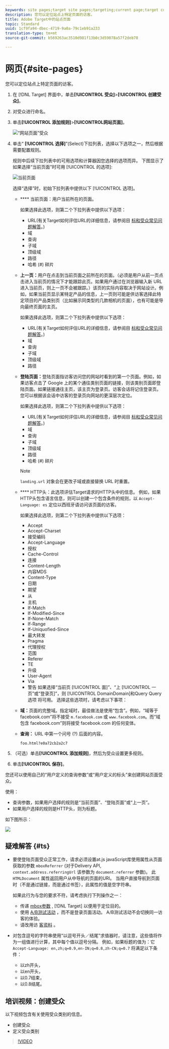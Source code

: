 ```yaml
---
keywords: site pages;target site pages;targeting;current page;target current page;previous page;target previous page;landing page;target landing page;http header
description: 您可以定位站点上特定页面的访客。
title: Adobe Target中的站点页面
topic: Standard
uuid: 1cf9fa94-dbec-4719-9a0a-79c1eb91a233
translation-type: tm+mt
source-git-commit: b569263ac3510d981f13b0c3d59078a57f2deb78

---
```



# 网页{#site-pages}

您可以定位站点上特定页面的访客。

1. 在 [!DNL Target] 界面中，单击&#x200B;**[!UICONTROL 受众]**>**[!UICONTROL &#x200B;创建受众]**。
1. 对受众进行命名。
1. 单击&#x200B;**[!UICONTROL 添加规则]**>**[!UICONTROL &#x200B;网站页面]**。

   ![“网站页面”受众](assets/target_site_pages.png)

1. 单击“ **[!UICONTROL 选择]**”(Select)下拉列表，选择以下选项之一，然后根据需要配置规则。

   规则中后续下拉列表中的可用选项和计算器因您选择的选项而异。 下图显示了如果选择“当前页面”时可用 [!UICONTROL 的选项]:

   ![当前页面](/help/c-target/c-audiences/c-target-rules/assets/current-page.png)

   选择“选择”时，初始下拉列表中提供以下 [!UICONTROL 选项]。

   * **** 当前页面：用户当前所在的页面。

      如果选择此选项，则第二个下拉列表中提供以下选项：

      * URL(有关Target如何评估URL的详细信息，请参阅目 [标和受众常见问题解答](/help/c-target/c-troubleshooting-targets-and-audiences/troubleshooting-targets-and-audiences.md)。)
      * 域
      * 查询
      * 子域
      * 顶级域
      * 路径
      * 哈希 (#) 碎片
   * **上一页：**&#x200B;用户在点击到当前页面之前所在的页面。（必须是用户从前一页点击进入当前页的情况下才能跟踪此页。如果用户通过在浏览器输入新 URL 进入当前页，则上一页不会被跟踪。）该页的实际内容取决于网站设计。例如，如果当前页显示某特定产品的信息，上一页则可能是供访客选择此特定项目的产品类别页（比如展示同类型的几款相机的页面），也有可能是导向最终页面的主页。

      如果选择此选项，则第二个下拉列表中提供以下选项：

      * URL(有关Target如何评估URL的详细信息，请参阅目 [标和受众常见问题解答](/help/c-target/c-troubleshooting-targets-and-audiences/troubleshooting-targets-and-audiences.md)。)
      * 域
      * 查询
      * 子域
      * 顶级域
      * 路径
   * **登陆页面：**&#x200B;登陆页面指访客访问您的网站时看到的第一个页面。例如，如果访客点击了 Google 上的某个通往类别页面的链接，则该类别页面即登陆页面。如果链接通往主页，该主页为登录页。访客会话将记住登录页。您可以根据该会话中访客的登录页向网站的更深层次定位。

      如果选择此选项，则第二个下拉列表中提供以下选项：

      * URL(有关Target如何评估URL的详细信息，请参阅目 [标和受众常见问题解答](/help/c-target/c-troubleshooting-targets-and-audiences/troubleshooting-targets-and-audiences.md)。)
      * 域
      * 查询
      * 子域
      * 顶级域
      * 路径
      * 哈希 (#) 碎片
      >[!NOTE]
      >
      >`landing.url` 对象会在更改子域或直接替换 URL 时重置。

   * **** HTTP头：此选项评估Target请求的HTTP头中的信息。 例如，如果HTTP头包含语言信息，则可以创建一个包含条件的规则，以 `Accept-Language: es` 定位以西班牙语访问该页面的访客。

      如果选择此选项，则第二个下拉列表中提供以下选项：

      * Accept
      * Accept-Charset
      * 接受编码
      * Accept-Language
      * 授权
      * Cache-Control
      * 连接
      * Content-Length
      * 内容MDS
      * Content-Type
      * 日期
      * 期望
      * 从
      * 主机
      * If-Match
      * If-Modified-Since
      * If-None-Match
      * If-Range
      * If-Uniquofied-Since
      * 最大转发
      * Pragma
      * 代理授权
      * 范围
      * Referer
      * TE
      * 升级
      * User-Agent
      * Via
      * 警告
   如果选择“当前页 [!UICONTROL 面]”、“上 [!UICONTROL 一页”或“登录页]”，则 [!UICONTROL DomainDomain]和Query Query选项  将可用。 选择这些选项时，请考虑以下事项：

   * **域：**&#x200B;页面的完整域。指定域时，最佳做法是使用“包含”。例如，“域等于 facebook.com”将不接受 `m.facebook.com` 或 `www.facebook.com`。而“域包含 facebook.com”则将接受 facebook.com 的任何变体。
   * **查询：** URL 中第一个问号 (?) 后面的内容。

      `foo.html?e0a72cb2a2c7`





1. （可选）单击&#x200B;**[!UICONTROL 添加规则]**，然后为受众设置更多规则。
1. 单击&#x200B;**[!UICONTROL 保存]**。

您还可以使用自己的“用户定义的查询参数”或“用户定义的标头”来创建网站页面受众。

使用：

* 查询参数，如果用户选择的规则是“当前页面”、“登陆页面”或“上一页”。
* 如果用户选择的规则是HTTP头，则为标题。

如下图所示：

![](assets/site_pages.png)

## 疑难解答 {#ts}

* 要使登陆页面受众正常工作，请求必须设置at.js javaScript库使用属性从页面获取的参数 `mboxReferrer` (对于Delivery API, `context.address.referringUrl` 该参数为 `document.referrer` 参数)。 此 `HTMLDocument` 属性返回用户从中导航的页面的URI。 当用户直接导航到页面时（不是通过链接，而是通过书签），此属性的值是空字符串。

   如果此行为与您的要求不符，请考虑执行下列操作之一：

   * 传递 [mbox参数](/help/c-implementing-target/c-implementing-target-for-client-side-web/t-mbox-download/c-understanding-global-mbox/pass-parameters-to-global-mbox.md) , [!DNL Target] 以便用于定位目的。
   * 使用 [A/B测试活动](/help/c-activities/t-test-ab/test-ab.md) ，而不是登录页面活动。 A/B测试活动不会切换同一访客的体验。
   * 请改用访 [客资料](/help/c-target/c-audiences/c-target-rules/visitor-profile.md) 。

* 对包含逗号的字符串使用“以逗号开头／结尾”求值器时，请注意，这些值将作为一组值进行计算，其中每个值以逗号分隔。 例如，如果标题的值为：它 `Accept-Language: en,zh;q=0.9,en-IN;q=0.8,zh-CN;q=0.7` 将满足以下条件：
   * 以zh开头，
   * 以en开头，
   * 以0.7结束，
   * 以0.8结尾。

## 培训视频：创建受众

以下视频包含有关使用受众类别的信息。

* 创建受众
* 定义受众类别

>[!VIDEO](https://video.tv.adobe.com/v/17392)
